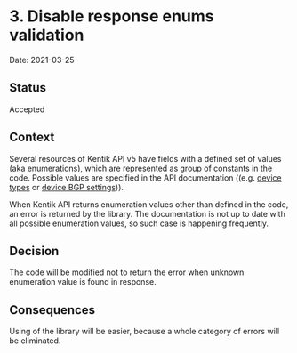# 3. Disable response enums validation

Date: 2021-03-25

## Status

Accepted

## Context

Several resources of Kentik API v5 have fields with a defined set of values (aka enumerations), which are represented as group of constants in the code. Possible values are specified in the API documentation ((e.g. [device types][1] or [device BGP settings][2])).

When Kentik API returns enumeration values other than defined in the code, an error is returned by the library. The documentation is not up to date with all possible enumeration values, so such case is happening frequently.

[1]: https://kb.kentik.com/v3/Cb01.htm#Cb01-Supported_Device_Types
[2]: https://kb.kentik.com/v3/Cb01.htm#Cb01-Device_BGP_Settings

## Decision

The code will be modified not to return the error when unknown enumeration value is found in response.

## Consequences

Using of the library will be easier, because a whole category of errors will be eliminated.
